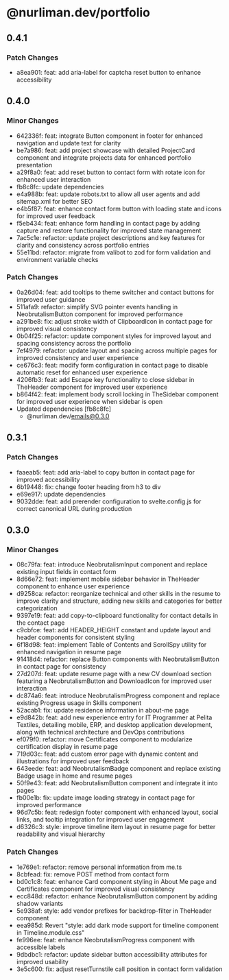 # @nurliman.dev/portfolio

## 0.4.1

### Patch Changes

- a8ea901: feat: add aria-label for captcha reset button to enhance accessibility

## 0.4.0

### Minor Changes

- 642336f: feat: integrate Button component in footer for enhanced navigation and update text for clarity
- be7a986: feat: add project showcase with detailed ProjectCard component and integrate projects data for enhanced portfolio presentation
- a29f8a0: feat: add reset button to contact form with rotate icon for enhanced user interaction
- fb8c8fc: update dependencies
- e4a988b: feat: update robots.txt to allow all user agents and add sitemap.xml for better SEO
- e4b5f87: feat: enhance contact form button with loading state and icons for improved user feedback
- f5eb434: feat: enhance form handling in contact page by adding capture and restore functionality for improved state management
- 7ac5c1e: refactor: update project descriptions and key features for clarity and consistency across portfolio entries
- 55e11bd: refactor: migrate from valibot to zod for form validation and environment variable checks

### Patch Changes

- 0a26d04: feat: add tooltips to theme switcher and contact buttons for improved user guidance
- 511afa9: refactor: simplify SVG pointer events handling in NeobrutalismButton component for improved performance
- a291be8: fix: adjust stroke width of ClipboardIcon in contact page for improved visual consistency
- 0b04f25: refactor: update component styles for improved layout and spacing consistency across the portfolio
- 7ef4979: refactor: update layout and spacing across multiple pages for improved consistency and user experience
- ce676c3: feat: modify form configuration in contact page to disable automatic reset for enhanced user experience
- 4206fb3: feat: add Escape key functionality to close sidebar in TheHeader component for improved user experience
- b864f42: feat: implement body scroll locking in TheSidebar component for improved user experience when sidebar is open
- Updated dependencies [fb8c8fc]
  - @nurliman.dev/emails@0.3.0

## 0.3.1

### Patch Changes

- faaeab5: feat: add aria-label to copy button in contact page for improved accessibility
- 6b19448: fix: change footer heading from h3 to div
- e69e917: update dependencies
- 9032dde: feat: add prerender configuration to svelte.config.js for correct canonical URL during production

## 0.3.0

### Minor Changes

- 08c79fa: feat: introduce NeobrutalismInput component and replace existing input fields in contact form
- 8d66e72: feat: implement mobile sidebar behavior in TheHeader component to enhance user experience
- d9258ca: refactor: reorganize technical and other skills in the resume to improve clarity and structure, adding new skills and categories for better categorization
- 9397e19: feat: add copy-to-clipboard functionality for contact details in the contact page
- c9cbfce: feat: add HEADER_HEIGHT constant and update layout and header components for consistent styling
- 6f18d98: feat: implement Table of Contents and ScrollSpy utility for enhanced navigation in resume page
- 91418d4: refactor: replace Button components with NeobrutalismButton in contact page for consistency
- 27d207d: feat: update resume page with a new CV download section featuring a NeobrutalismButton and DownloadIcon for improved user interaction
- dc874a6: feat: introduce NeobrutalismProgress component and replace existing Progress usage in Skills component
- 52acab1: fix: update residence information in about-me page
- e9d842b: feat: add new experience entry for IT Programmer at Pelita Textiles, detailing mobile, ERP, and desktop application development, along with technical architecture and DevOps contributions
- ef079f0: refactor: move Certificates component to modularize certification display in resume page
- 719d03c: feat: add custom error page with dynamic content and illustrations for improved user feedback
- 643eede: feat: add NeobrutalismBadge component and replace existing Badge usage in home and resume pages
- 50f9e43: feat: add NeobrutalismButton component and integrate it into pages
- fb00e1b: fix: update image loading strategy in contact page for improved performance
- 96d7c5b: feat: redesign footer component with enhanced layout, social links, and tooltip integration for improved user engagement
- d6326c3: style: improve timeline item layout in resume page for better readability and visual hierarchy

### Patch Changes

- 1e769e1: refactor: remove personal information from me.ts
- 8cbfead: fix: remove POST method from contact form
- bd0c1c8: feat: enhance Card component styling in About Me page and Certificates component for improved visual consistency
- ecc848d: refactor: enhance NeobrutalismButton component by adding shadow variants
- 5e938af: style: add vendor prefixes for backdrop-filter in TheHeader component
- eea985d: Revert "style: add dark mode support for timeline component in Timeline.module.css"
- fe996ee: feat: enhance NeobrutalismProgress component with accessible labels
- 9dbdbc1: refactor: update sidebar button accessibility attributes for improved usability
- 3e5c600: fix: adjust resetTurnstile call position in contact form validation
